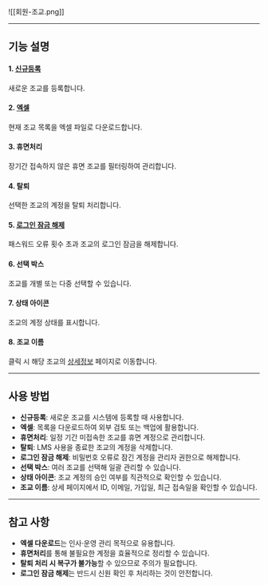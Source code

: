 ![[회원-조교.png]]

---
## 기능 설명

#### 1. [신규등록](조교자-신규등록.md)  
새로운 조교를 등록합니다.

#### 2. [엑셀](엑셀.md)  
현재 조교 목록을 엑셀 파일로 다운로드합니다.

#### 3. 휴면처리  
장기간 접속하지 않은 휴면 조교를 필터링하여 관리합니다.

#### 4. 탈퇴  
선택한 조교의 계정을 탈퇴 처리합니다.

#### 5. [로그인 잠금 해제](로그인잠금해제.md)  
패스워드 오류 횟수 초과 조교의 로그인 잠금을 해제합니다.

#### 6. 선택 박스  
조교를 개별 또는 다중 선택할 수 있습니다.

#### 7. 상태 아이콘  
조교의 계정 상태를 표시합니다.

#### 8. 조교 이름  
클릭 시 해당 조교의 [상세정보](상세정보.md) 페이지로 이동합니다.

---

## 사용 방법
- **신규등록**: 새로운 조교를 시스템에 등록할 때 사용합니다.  
- **엑셀**: 목록을 다운로드하여 외부 검토 또는 백업에 활용합니다.  
- **휴면처리**: 일정 기간 미접속한 조교를 휴면 계정으로 관리합니다.  
- **탈퇴**: LMS 사용을 종료한 조교의 계정을 삭제합니다.  
- **로그인 잠금 해제**: 비밀번호 오류로 잠긴 계정을 관리자 권한으로 해제합니다.  
- **선택 박스**: 여러 조교를 선택해 일괄 관리할 수 있습니다.  
- **상태 아이콘**: 조교 계정의 승인 여부를 직관적으로 확인할 수 있습니다.  
- **조교 이름**: 상세 페이지에서 ID, 이메일, 가입일, 최근 접속일을 확인할 수 있습니다.  

---

## 참고 사항
- **엑셀 다운로드**는 인사·운영 관리 목적으로 유용합니다.  
- **휴면처리**를 통해 불필요한 계정을 효율적으로 정리할 수 있습니다.  
- **탈퇴 처리 시 복구가 불가능**할 수 있으므로 주의가 필요합니다.  
- **로그인 잠금 해제**는 반드시 신원 확인 후 처리하는 것이 안전합니다.  
